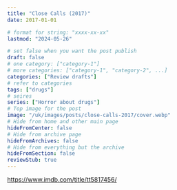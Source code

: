 ```yaml
---
title: "Close Calls (2017)"
date: 2017-01-01

# format for string: "xxxx-xx-xx"
lastmod: "2024-05-26"

# set false when you want the post publish
draft: false
# one category: ["category-1"]
# more categories: ["category-1", "category-2", ...]
categories: ["Review drafts"]
# refer to categories
tags: ["drugs"]
# seires
series: ["Horror about drugs"]
# Top image for the post
image: "/uk/images/posts/close-calls-2017/cover.webp"
# Hide from home and other main page
hideFromCenter: false
# Hide from archive page
hideFromArchives: false
# Hide from everything but the archive
hideFromSection: false
reviewStub: true
---
```

https://www.imdb.com/title/tt5817456/
<!--more-->